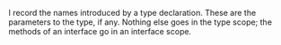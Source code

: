 I record the names introduced by a type declaration.  These are the parameters to the type, if any.
Nothing else goes in the type scope; the methods of an interface go in an interface scope.